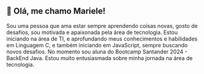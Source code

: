 ## 🚀 Olá, me chamo Mariele!

Sou uma pessoa que ama estar sempre aprendendo coisas novas, gosto de desafios, sou motivada e apaixonada pela área de tecnologia. Estou iniciando na área de TI, e aprofundando meus conhecimentos e habilidades em Linguagem C, e também iniciando em JavaScript, sempre buscando novos desafios. No momento sou aluna do Bootcamp Santander 2024 - BackEnd Java. Estou muito entusiasmada sobre minha jornada na área de tecnologia.

